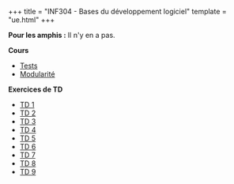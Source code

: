 +++
title = "INF304 - Bases du développement logiciel"
template = "ue.html"
+++

**Pour les amphis :** Il n'y en a pas.

**Cours**

- [Tests](/min/inf304/inf304-tests.pdf)
- [Modularité](/min/inf304/inf304-modularite.pdf)

**Exercices de TD**

- [TD 1](/min/inf304/inf304-td1.pdf)
- [TD 2](/min/inf304/inf304-td2.pdf)
- [TD 3](/min/inf304/inf304-td3.pdf)
- [TD 4](/min/inf304/inf304-td4.pdf)
- [TD 5](/min/inf304/inf304-td5.pdf)
- [TD 6](/min/inf304/inf304-td6.pdf)
- [TD 7](/min/inf304/inf304-td7.pdf)
- [TD 8](/min/inf304/inf304-td8.pdf)
- [TD 9](/min/inf304/inf304-td9.pdf)
